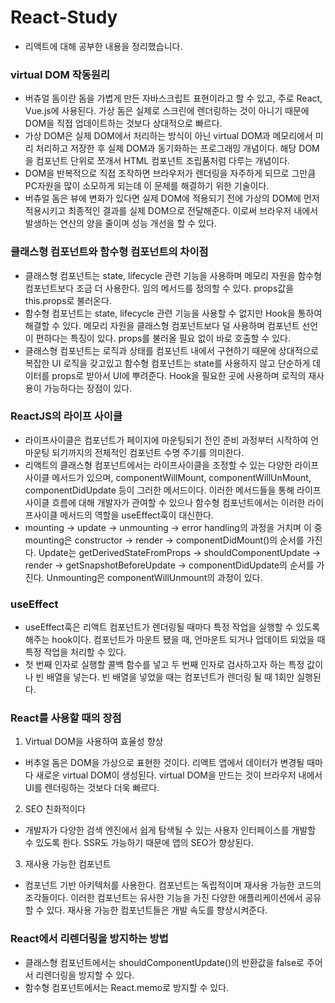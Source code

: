 # React-Study

- 리액트에 대해 공부한 내용을 정리했습니다.

### virtual DOM 작동원리

- 버츄얼 돔이란 돔을 가볍게 만든 자바스크립트 표현이라고 할 수 있고, 주로 React, Vue.js에 사용된다. 가상 돔은 실제로 스크린에 렌더링하는 것이 아니기 때문에 DOM을 직접 업데이트하는 것보다 상대적으로 빠르다.
- 가상 DOM은 실제 DOM에서 처리하는 방식이 아닌 virtual DOM과 메모리에서 미리 처리하고 저장한 후 실제 DOM과 동기화하는 프로그래밍 개념이다. 해당 DOM을 컴포넌트 단위로 쪼개서 HTML 컴포넌트 조립품처럼 다루는 개념이다.
- DOM을 반복적으로 직접 조작하면 브라우저가 렌더링을 자주하게 되므로 그만큼 PC자원을 많이 소모하게 되는데 이 문제를 해결하기 위한 기술이다.
- 버츄얼 돔은 뷰에 변화가 있다면 실제 DOM에 적용되기 전에 가상의 DOM에 먼저 적용시키고 최종적인 결과를 실제 DOM으로 전달해준다. 이로써 브라우저 내에서 발생하는 연산의 양을 줄이며 성능 개선을 할 수 있다.

### 클래스형 컴포넌트와 함수형 컴포넌트의 차이점

- 클래스형 컴포넌트는 state, lifecycle 관련 기능을 사용하며 메모리 자원을 함수형 컴포넌트보다 조금 더 사용한다. 임의 메서드를 정의할 수 있다. props값을 this.props로 불러온다.
- 함수형 컴포넌트는 state, lifecycle 관련 기능을 사용할 수 없지만 Hook을 통하여 해결할 수 있다. 메모리 자원을 클래스형 컴포넌트보다 덜 사용하며 컴포넌트 선언이 편하다는 특징이 있다. props를 불러올 필요 없이 바로 호출할 수 있다.
- 클래스형 컴포넌트는 로직과 상태를 컴포넌트 내에서 구현하기 때문에 상대적으로 복잡한 UI 로직을 갖고있고 함수형 컴포넌트는 state를 사용하지 않고 단순하게 데이터를 props로 받아서 UI에 뿌려준다. Hook을 필요한 곳에 사용하며 로직의 재사용이 가능하다는 장점이 있다.

### ReactJS의 라이프 사이클

- 라이프사이클은 컴포넌트가 페이지에 마운팅되기 전인 준비 과정부터 시작하여 언마운팅 되기까지의 전체적인 컴포넌트 수명 주기를 의미한다.
- 리액트의 클래스형 컴포넌트에서는 라이프사이클을 조정할 수 있는 다양한 라이프 사이클 메서드가 있으며, componentWillMount, componentWillUnMount, componentDidUpdate 등이 그러한 메서드이다. 이러한 메서드들을 통해 라이프사이클 흐름에 대해 개발자가 관여할 수 있으나 함수형 컴포넌트에서는 이러한 라이프사이클 메서드의 역할을 useEffect훅이 대신한다.
- mounting -> update -> unmounting -> error handling의 과정을 거치며 이 중 mounting은 constructor -> render -> componentDidMount()의 순서를 가진다. Update는 getDerivedStateFromProps -> shouldComponentUpdate -> render -> getSnapshotBeforeUpdate -> componentDidUpdate의 순서를 가진다. Unmounting은 componentWillUnmount의 과정이 있다.

### useEffect

- useEffect훅은 리액트 컴포넌트가 렌더링될 때마다 특정 작업을 실행할 수 있도록 해주는 hook이다. 컴포넌트가 마운트 됐을 때, 언마운트 되거나 업데이트 되었을 때 특정 작업을 처리할 수 있다.
- 첫 번째 인자로 실행할 콜백 함수를 넣고 두 번째 인자로 검사하고자 하는 특정 값이나 빈 배열을 넣는다. 빈 배열을 넣었을 때는 컴포넌트가 렌더링 될 때 1회만 실행된다.

### React를 사용할 때의 장점

1. Virtual DOM을 사용하여 효율성 향상

- 버추얼 돔은 DOM을 가상으로 표현한 것이다. 리액트 앱에서 데이터가 변경될 때마다 새로운 virtual DOM이 생성된다. virtual DOM을 만드는 것이 브라우저 내에서 UI를 렌더링하는 것보다 더욱 빠르다.

2. SEO 친화적이다

- 개발자가 다양한 검색 엔진에서 쉽게 탐색될 수 있는 사용자 인터페이스를 개발할 수 있도록 한다. SSR도 가능하기 때문에 앱의 SEO가 향상된다.

3. 재사용 가능한 컴포넌트

- 컴포넌트 기반 아키텍처를 사용한다. 컴포넌트는 독립적이며 재사용 가능한 코드의 조각들이다. 이러한 컴포넌트는 유사한 기능을 가진 다양한 애플리케이션에서 공유할 수 있다. 재사용 가능한 컴포넌트들은 개발 속도를 향상시켜준다.

### React에서 리렌더링을 방지하는 방법

- 클래스형 컴포넌트에서는 shouldComponentUpdate()의 반환값을 false로 주어서 리렌더링을 방지할 수 있다.
- 함수형 컴포넌트에서는 React.memo로 방지할 수 있다.
